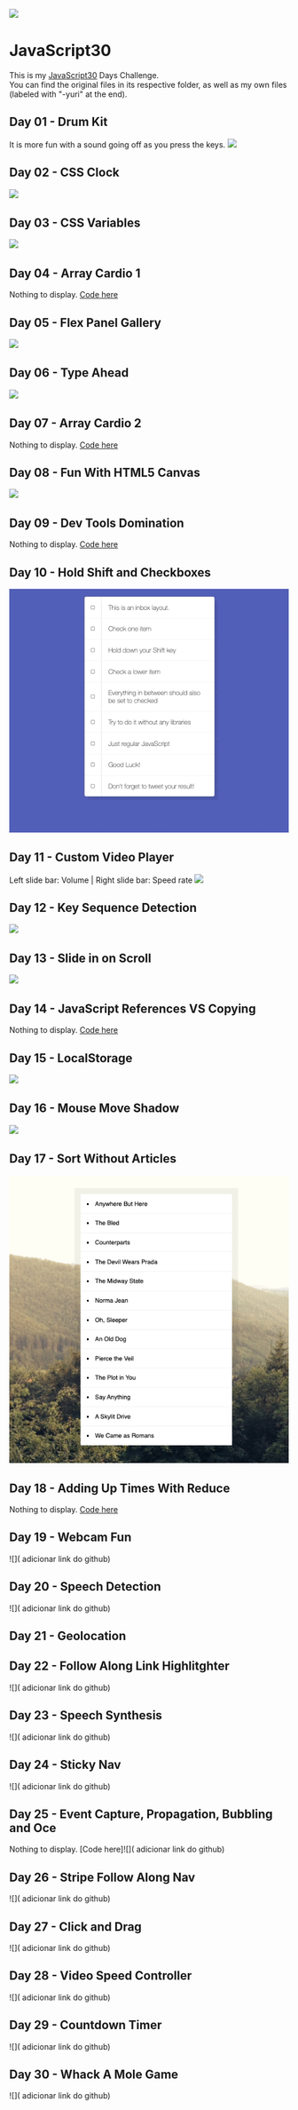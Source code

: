 ![](https://javascript30.com/images/JS3-social-share.png)

# JavaScript30

This is my [JavaScript30](https://JavaScript30.com) Days Challenge.  
You can find the original files in its respective folder, as well as my own files (labeled with "-yuri" at the end).

## Day 01 - Drum Kit

It is more fun with a sound going off as you press the keys.
![](https://github.com/yuridapaz/Javascript-30-days/blob/master/Images%20e%20Gifs/JavaScript%20Drum%20Kit.gif)

## Day 02 - CSS Clock

![](https://github.com/yuridapaz/Javascript-30-days/blob/master/Images%20e%20Gifs/JS%20and%20CSS%20Clock.gif)

## Day 03 - CSS Variables

![](https://github.com/yuridapaz/Javascript-30-days/blob/master/Images%20e%20Gifs/CSS%20Variables.gif)

## Day 04 - Array Cardio 1

Nothing to display. [Code here](https://github.com/yuridapaz/Javascript-30-days/tree/master/04%20-%20Array%20Cardio%20Day%201)

## Day 05 - Flex Panel Gallery

![](https://github.com/yuridapaz/Javascript-30-days/blob/master/Images%20e%20Gifs/Flex%20Panel%20Gallery.gif)

## Day 06 - Type Ahead

![](https://github.com/yuridapaz/Javascript-30-days/blob/master/Images%20e%20Gifs/Type%20Ahead.gif)

## Day 07 - Array Cardio 2

Nothing to display. [Code here](https://github.com/yuridapaz/Javascript-30-days/tree/master/07%20-%20Array%20Cardio%20Day%202)

## Day 08 - Fun With HTML5 Canvas

![](https://github.com/yuridapaz/Javascript-30-days/blob/master/Images%20e%20Gifs/Fun%20with%20HTML5%20Canvas.gif)

## Day 09 - Dev Tools Domination

Nothing to display. [Code here](https://github.com/yuridapaz/Javascript-30-days/tree/master/09%20-%20Dev%20Tools%20Domination)

## Day 10 - Hold Shift and Checkboxes

![](https://github.com/yuridapaz/Javascript-30-days/blob/master/Images%20e%20Gifs/Hold%20Shift%20and%20Check%20Checkboxes.gif)

## Day 11 - Custom Video Player

Left slide bar: Volume | Right slide bar: Speed rate
![](https://github.com/yuridapaz/Javascript-30-days/blob/master/Images%20e%20Gifs/Custom%20Video%20Player.gif)

## Day 12 - Key Sequence Detection

![](https://github.com/yuridapaz/Javascript-30-days/blob/master/Images%20e%20Gifs/Key%20Sequence%20Detection.gif)

## Day 13 - Slide in on Scroll

![](https://github.com/yuridapaz/Javascript-30-days/blob/master/Images%20e%20Gifs/Slide%20in%20on%20Scroll.gif)

## Day 14 - JavaScript References VS Copying

Nothing to display. [Code here](https://github.com/yuridapaz/Javascript-30-days/tree/master/14%20-%20JavaScript%20References%20VS%20Copying)

## Day 15 - LocalStorage

![](https://github.com/yuridapaz/Javascript-30-days/blob/master/Images%20e%20Gifs/%20LocalStorage.gif)

## Day 16 - Mouse Move Shadow

![](https://github.com/yuridapaz/Javascript-30-days/blob/master/Images%20e%20Gifs/Mouse%20Move%20Shadow.gif)

## Day 17 - Sort Without Articles

![](https://github.com/yuridapaz/Javascript-30-days/blob/master/Images%20e%20Gifs/Sort%20Without%20Articles.png)

## Day 18 - Adding Up Times With Reduce

Nothing to display. [Code here](https://github.com/yuridapaz/Javascript-30-days/tree/master/18%20-%20Adding%20Up%20Times%20with%20Reduce)

## Day 19 - Webcam Fun

![]( adicionar link do github)

## Day 20 - Speech Detection

![]( adicionar link do github)

## Day 21 - Geolocation

## Day 22 - Follow Along Link Highlitghter

![]( adicionar link do github)

## Day 23 - Speech Synthesis

![]( adicionar link do github)

## Day 24 - Sticky Nav

![]( adicionar link do github)

## Day 25 - Event Capture, Propagation, Bubbling and Oce

Nothing to display. [Code here]![]( adicionar link do github)

## Day 26 - Stripe Follow Along Nav

![]( adicionar link do github)

## Day 27 - Click and Drag

![]( adicionar link do github)

## Day 28 - Video Speed Controller

![]( adicionar link do github)

## Day 29 - Countdown Timer

![]( adicionar link do github)

## Day 30 - Whack A Mole Game

![]( adicionar link do github)
